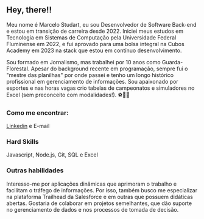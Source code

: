 ## Hey, there!!

Meu nome é Marcelo Studart, eu sou Desenvolvedor de Software Back-end e estou em transição de carreira desde 2022. Iniciei meus estudos em Tecnologia em Sistemas de Computação pela Universidade Federal Fluminense em 2022, e fui aprovado para uma bolsa integral na Cubos Academy em 2023 na stack que estou em contínuo desenvolvimento.

Sou formado em Jornalismo, mas trabalhei por 10 anos como Guarda-Florestal. Apesar do background recente em programação, sempre fui o "mestre das planilhas" por onde passei e tenho um longo histórico profissional em gerenciamento de informações. Sou apaixonado por esportes e nas horas vagas crio tabelas de campeonatos e simuladores no Excel (sem preconceito com modalidades!). ⚽🏀🥊 

### Como me encontrar:

[Linkedin](www.linkedin.com/in/marcelostudart) e E-mail

### Hard Skills

Javascript, Node.js, Git, SQL e Excel

### Outras habilidades

Interesso-me por aplicações dinâmicas que aprimoram o trabalho e facilitam o tráfego de informações. Por isso, também busco me especializar na plataforma Trailhead da Salesforce e em outras que possuem didáticas abertas. Gostaria de colaborar em projetos semelhantes, que dão suporte no gerenciamento de dados e nos processos de tomada de decisão.


<!--
**studartmarc/studartmarc** is a ✨ _special_ ✨ repository because its `README.md` (this file) appears on your GitHub profile.

Here are some ideas to get you started:

- 🔭 I’m currently working on ...
- 🌱 I’m currently learning ...
- 👯 I’m looking to collaborate on ...
- 🤔 I’m looking for help with ...
- 💬 Ask me about ...
- 📫 How to reach me: ...
- 😄 Pronouns: ...
- ⚡ Fun fact: ...
-->
